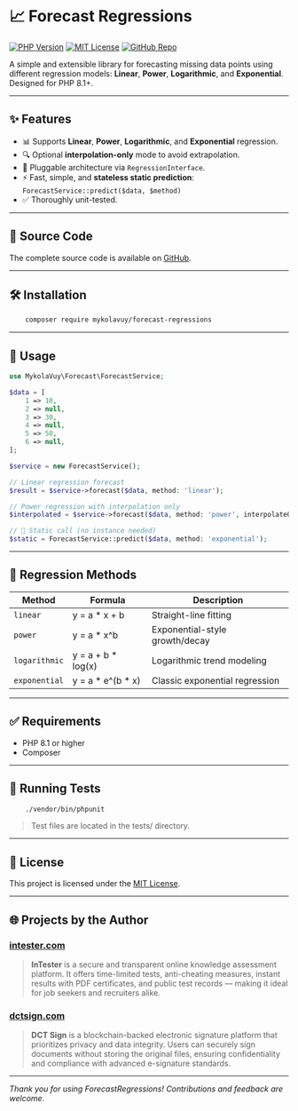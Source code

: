 # 📈 Forecast Regressions

[![PHP Version](https://img.shields.io/badge/PHP-8.1%2B-blue.svg)](https://www.php.net/)
[![MIT License](https://img.shields.io/badge/license-MIT-darkgreen.svg)](LICENSE)
[![GitHub Repo](https://img.shields.io/badge/source-GitHub-black?logo=github)](https://github.com/MykolaVuy/ForecastRegressions)

A simple and extensible library for forecasting missing data points using different regression models: **Linear**, **Power**, **Logarithmic**, and **Exponential**. Designed for PHP 8.1+.

---

## ✨ Features

- 📊 Supports **Linear**, **Power**, **Logarithmic**, and **Exponential** regression.
- 🔍 Optional **interpolation-only** mode to avoid extrapolation.
- 🧩 Pluggable architecture via `RegressionInterface`.
- ⚡️ Fast, simple, and **stateless static prediction**:  
  `ForecastService::predict($data, $method)`
- ✅ Thoroughly unit-tested.

---

## 📂 Source Code

The complete source code is available on [GitHub](https://github.com/MykolaVuy/ForecastRegressions).

---

## 🛠 Installation

```bash
    composer require mykolavuy/forecast-regressions
```

---

## 🚀 Usage

```php
use MykolaVuy\Forecast\ForecastService;

$data = [
    1 => 10,
    2 => null,
    3 => 30,
    4 => null,
    5 => 50,
    6 => null,
];

$service = new ForecastService();

// Linear regression forecast
$result = $service->forecast($data, method: 'linear');

// Power regression with interpolation only
$interpolated = $service->forecast($data, method: 'power', interpolateOnly: true);

// 🔹 Static call (no instance needed)
$static = ForecastService::predict($data, method: 'exponential');
```

---

## 🔧 Regression Methods

| Method         | Formula            | Description                    |
|----------------|--------------------|--------------------------------|
| `linear`       | y = a * x + b      | Straight-line fitting          |
| `power`        | y = a * x^b        | Exponential-style growth/decay |
| `logarithmic`  | y = a + b * log(x) | Logarithmic trend modeling     |
| `exponential`  | y = a * e^(b * x)  | Classic exponential regression |

---

## ✅ Requirements

- PHP 8.1 or higher
- Composer

---

## 🧪 Running Tests

```bash
    ./vendor/bin/phpunit
``` 
>Test files are located in the tests/ directory.

---

## 📄 License

This project is licensed under the [MIT License](LICENSE).

---

## 🌐 Projects by the Author

### [intester.com](https://intester.com)

> **InTester** is a secure and transparent online knowledge assessment platform. It offers time-limited tests, anti-cheating measures, instant results with PDF certificates, and public test records — making it ideal for job seekers and recruiters alike.

### [dctsign.com](https://dctsign.com)

> **DCT Sign** is a blockchain-backed electronic signature platform that prioritizes privacy and data integrity. Users can securely sign documents without storing the original files, ensuring confidentiality and compliance with advanced e-signature standards.

---

*Thank you for using ForecastRegressions! Contributions and feedback are welcome.*
